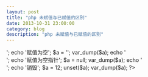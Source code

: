 ```yaml
---
layout: post
title: "php 未赋值与已赋值的区别"
date: 2013-10-31 23:00:00
category: blog
description: "php 未赋值与已赋值的区别"
---
```


<?php
echo '未赋值:';
var_dump($a);
echo '<br />';

echo '赋值为空';
$a = '';
var_dump($a);
echo '<br />';

echo '赋值为空指针';
$a = null;
var_dump($a);
echo '<br />';

echo '销毁';
$a = 12;
unset($a);
var_dump($a);
?>